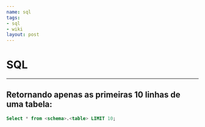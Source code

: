 ```yaml
---
name: sql
tags:
- sql
- wiki
layout: post
---
```

# SQL
---
## Retornando apenas as primeiras 10 linhas de uma tabela:

```sql
Select * from <schema>.<table> LIMIT 10;
```